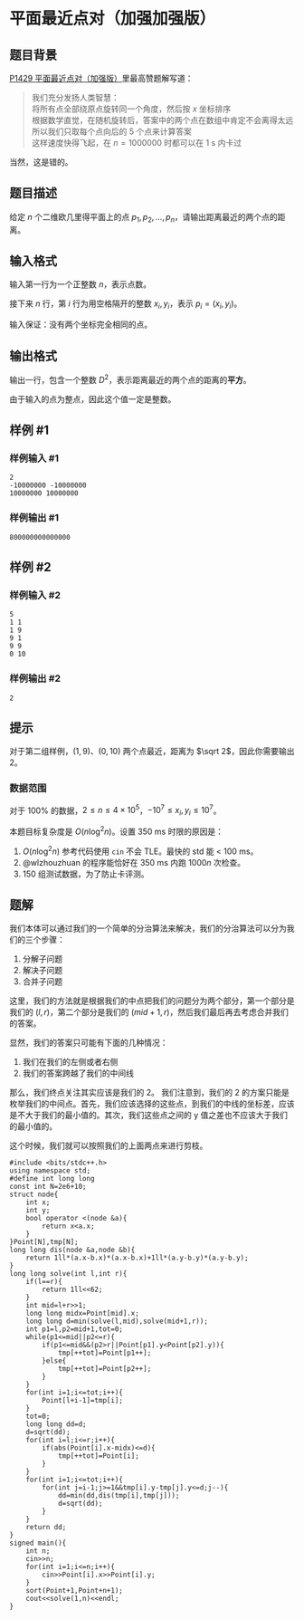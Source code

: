 # 平面最近点对（加强加强版）

## 题目背景

[P1429 平面最近点对（加强版）](https://www.luogu.com.cn/problem/P1429)里最高赞题解写道：

> 我们充分发扬人类智慧：  
> 将所有点全部绕原点旋转同一个角度，然后按 $x$ 坐标排序  
> 根据数学直觉，在随机旋转后，答案中的两个点在数组中肯定不会离得太远  
> 所以我们只取每个点向后的 $5$ 个点来计算答案  
这样速度快得飞起，在 $n=1000000$ 时都可以在 1 s 内卡过

当然，这是错的。

## 题目描述

给定 $n$ 个二维欧几里得平面上的点 $p_1, p_2, \dots, p_n$，请输出距离最近的两个点的距离。

## 输入格式

输入第一行为一个正整数 $n$，表示点数。

接下来 $n$ 行，第 $i$ 行为用空格隔开的整数 $x_i, y_i$，表示 $p_i = (x_i, y_i)$。

输入保证：没有两个坐标完全相同的点。

## 输出格式

输出一行，包含一个整数 $D^2$，表示距离最近的两个点的距离的**平方**。

由于输入的点为整点，因此这个值一定是整数。

## 样例 #1

### 样例输入 #1

```
2
-10000000 -10000000
10000000 10000000
```

### 样例输出 #1

```
800000000000000
```

## 样例 #2

### 样例输入 #2

```
5
1 1
1 9
9 1
9 9
0 10
```

### 样例输出 #2

```
2
```

## 提示

对于第二组样例，$(1, 9)$、$(0, 10)$ 两个点最近，距离为 $\sqrt 2$，因此你需要输出 $2$。



### 数据范围

对于 $100 \%$ 的数据，$2 \leq n \leq 4 \times 10^5$，$-10^7 \leq x_i, y_i \leq 10^7$。


本题目标复杂度是 $O(n \log ^2 n)$。设置 350 ms 时限的原因是：
1. $O(n \log ^2 n)$ 参考代码使用 `cin` 不会 TLE。最快的 std 能 $<$ 100 ms。
2. @wlzhouzhuan 的程序能恰好在 350 ms 内跑 $1000n$ 次检查。
3. 150 组测试数据，为了防止卡评测。

## 题解
我们本体可以通过我们的一个简单的分治算法来解决，我们的分治算法可以分为我们的三个步骤：
1. 分解子问题
2. 解决子问题
3. 合并子问题

这里，我们的方法就是根据我们的中点把我们的问题分为两个部分，第一个部分是我们的 $(l,r)$，第二个部分是我们的 $(mid+1,r)$，然后我们最后再去考虑合并我们的答案。

显然，我们的答案只可能有下面的几种情况：
1. 我们在我们的左侧或者右侧
2. 我们的答案跨越了我们的中间线

那么，我们终点关注其实应该是我们的 2。
我们注意到，我们的 2 的方案只能是枚举我们的中间点。首先，我们应该选择的这些点，到我们的中线的坐标差，应该是不大于我们的最小值的。其次，我们这些点之间的 y 值之差也不应该大于我们的最小值的。

这个时候，我们就可以按照我们的上面两点来进行剪枝。

```
#include <bits/stdc++.h>
using namespace std;
#define int long long
const int N=2e6+10;
struct node{
	int x;
	int y;
	bool operator <(node &a){
		return x<a.x;
	}
}Point[N],tmp[N];
long long dis(node &a,node &b){
    return 1ll*(a.x-b.x)*(a.x-b.x)+1ll*(a.y-b.y)*(a.y-b.y);
}
long long solve(int l,int r){
	if(l==r){
		return 1ll<<62; 
	}
	int mid=l+r>>1;
	long long midx=Point[mid].x;
	long long d=min(solve(l,mid),solve(mid+1,r));
	int p1=l,p2=mid+1,tot=0;
	while(p1<=mid||p2<=r){
		if(p1<=mid&&(p2>r||Point[p1].y<Point[p2].y)){
			tmp[++tot]=Point[p1++];
		}else{
			tmp[++tot]=Point[p2++];
		}
	}
	for(int i=1;i<=tot;i++){
		Point[l+i-1]=tmp[i];
	}
	tot=0;
	long long dd=d;
	d=sqrt(dd);
	for(int i=l;i<=r;i++){
		if(abs(Point[i].x-midx)<=d){
			tmp[++tot]=Point[i];
		}
	}
	for(int i=1;i<=tot;i++){
		for(int j=i-1;j>=1&&tmp[i].y-tmp[j].y<=d;j--){
			dd=min(dd,dis(tmp[i],tmp[j]));
			d=sqrt(dd);
		}
	}
	return dd;	 
}
signed main(){
	int n;
	cin>>n;
	for(int i=1;i<=n;i++){
		cin>>Point[i].x>>Point[i].y;
	}
	sort(Point+1,Point+n+1);
	cout<<solve(1,n)<<endl;
} 
```
